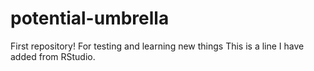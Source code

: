 # potential-umbrella
First repository! For testing and learning new things
This is a line I have added from RStudio.